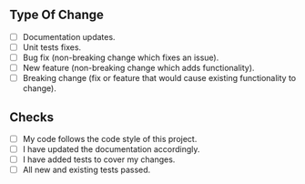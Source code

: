 ## Type Of Change

<!--- What types of changes does your code introduce? Put an `x` in all the boxes that apply: -->

- [ ] Documentation updates.
- [ ] Unit tests fixes.
- [ ] Bug fix (non-breaking change which fixes an issue).
- [ ] New feature (non-breaking change which adds functionality).
- [ ] Breaking change (fix or feature that would cause existing functionality to change).

## Checks

<!--- Put an `x` in all the boxes that apply: -->

- [ ] My code follows the code style of this project.
- [ ] I have updated the documentation accordingly.
- [ ] I have added tests to cover my changes.
- [ ] All new and existing tests passed.
